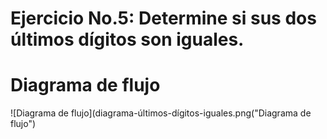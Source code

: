# Ejercicio No.5: Determine si sus dos últimos dígitos son iguales.

# Diagrama de flujo

![Diagrama de flujo](diagrama-últimos-dígitos-iguales.png("Diagrama de flujo")